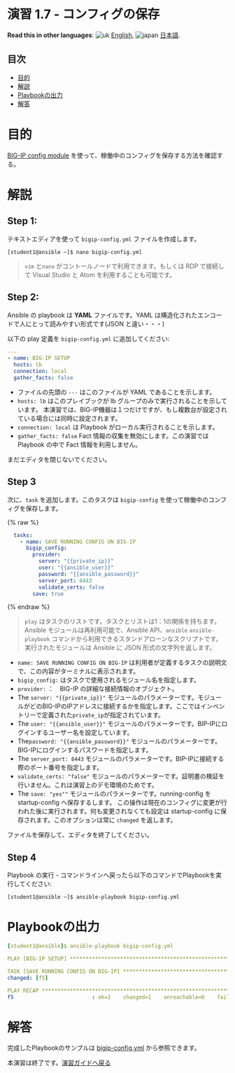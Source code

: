# 演習 1.7 - コンフィグの保存

**Read this in other languages**: ![uk](../../../images/uk.png) [English](README.md),  ![japan](../../../images/japan.png) [日本語](README.ja.md).

## 目次

- [目的](#目的)
- [解説](#解説)
- [Playbookの出力](#playbookの出力)
- [解答](#解答)

# 目的

[BIG-IP config module](https://docs.ansible.com/ansible/latest/modules/bigip_config_module.html) を使って、稼働中のコンフィグを保存する方法を確認する。

# 解説

## Step 1:

テキストエディアを使って `bigip-config.yml` ファイルを作成します。

```
[student1@ansible ~]$ nano bigip-config.yml
```

>`vim` と`nano` がコントールノードで利用できます。もしくは RDP で接続して Visual Studio と Atom を利用することも可能です。

## Step 2:

Ansible の playbook は **YAML** ファイルです。YAML は構造化されたエンコードで人にとって読みやすい形式です(JSON と違い・・・)

以下の play 定義を `bigip-config.yml` に追加してください:

``` yaml
---
- name: BIG-IP SETUP
  hosts: lb
  connection: local
  gather_facts: false
```

- ファイルの先頭の `---` はこのファイルが YAML であることを示します。
- `hosts: lb` はこのプレイブックが lb グループのみで実行されることを示しています。 本演習では、BIG-IP機器は１つだけですが、もし複数台が設定されている場合には同時に設定されます。
- `connection: local` は Playbook がローカル実行されることを示します。
- `gather_facts: false` Fact 情報の収集を無効にします。この演習では Playbook の中で Fact 情報を利用しません。

まだエディタを閉じないでください。

## Step 3

次に、`task` を追加します。このタスクは `bigip-config` を使って稼働中のコンフィグを保存します。

{% raw %}
``` yaml
  tasks:
    - name: SAVE RUNNING CONFIG ON BIG-IP
      bigip_config:
        provider:
          server: "{{private_ip}}"
          user: "{{ansible_user}}"
          password: "{{ansible_password}}"
          server_port: 8443
          validate_certs: false
        save: true
```
{% endraw %}


>`play` はタスクのリストです。タスクとリストは1：1の関係を持ちます。Ansible モジュールは再利用可能で、Ansible API、`ansible` `ansible-playbook` コマンドから利用できるスタンドアローンなスクリプトです。実行されたモジュールは Ansible に JSON 形式の文字列を返します。

- `name: SAVE RUNNING CONFIG ON BIG-IP` は利用者が定義するタスクの説明文で、この内容がターミナルに表示されます。
- `bigip_config:` はタスクで使用されるモジュール名を指定します。
- `provider:` ：　BIG-IP の詳細な接続情報のオブジェクト。
- The `server: "{{private_ip}}"` モジュールのパラメーターです。モジュールがどのBIG-IPのIPアドレスに接続するかを指定します。ここではインベントリーで定義された`private_ip`が指定されています。
- The `user: "{{ansible_user}}"` モジュールのパラメーターです。BIP-IPにログインするユーザー名を設定しています。
- The`password: "{{ansible_password}}"` モジュールのパラメーターです。BIG-IPにログインするパスワードを指定します。
- The `server_port: 8443` モジュールのパラメーターです。BIP-IPに接続する際のポート番号を指定します。
- `validate_certs: "false"` モジュールのパラメーターです。証明書の検証を行いません。これは演習上のデモ環境のためです。
- The `save: "yes""` モジュールのパラメーターです。running-config を startup-config へ保存するします。
  この操作は現在のコンフィグに変更が行われた後に実行されます。何も変更されなくても設定は startup-config に保存されます。このオプションは常に `changed` を返します。

ファイルを保存して、エディタを終了してください。

## Step 4

Playbook の実行 - コマンドラインへ戻ったら以下のコマンドでPlaybookを実行してください:

```
[student1@ansible ~]$ ansible-playbook bigip-config.yml
```

# Playbookの出力

```yaml
[student1@ansible]$ ansible-playbook bigip-config.yml

PLAY [BIG-IP SETUP] ************************************************************************************************************************

TASK [SAVE RUNNING CONFIG ON BIG-IP] ************************************************************************************************************************
changed: [f5]

PLAY RECAP *************************************************************************************************************
f5                         : ok=1    changed=1    unreachable=0    failed=0
```

# 解答

完成したPlaybookのサンプルは [bigip-config.yml](./bigip-config.yml) から参照できます。

本演習は終了です。[演習ガイドへ戻る](../README.ja.md)
